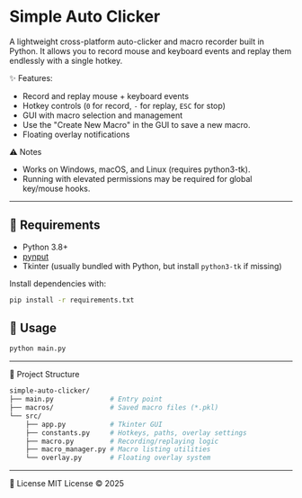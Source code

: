 # Simple Auto Clicker

A lightweight cross-platform auto-clicker and macro recorder built in Python.
It allows you to record mouse and keyboard events and replay them endlessly with a single hotkey.

✨ Features:
- Record and replay mouse + keyboard events
- Hotkey controls (`0` for record, `-` for replay, `ESC` for stop)
- GUI with macro selection and management
- Use the "Create New Macro" in the GUI to save a new macro.
- Floating overlay notifications

⚠️ Notes
- Works on Windows, macOS, and Linux (requires python3-tk).
- Running with elevated permissions may be required for global key/mouse hooks.

---

## 🔧 Requirements

- Python 3.8+  
- [pynput](https://pypi.org/project/pynput/)  
- Tkinter (usually bundled with Python, but install `python3-tk` if missing)  

Install dependencies with:

```bash
pip install -r requirements.txt
```

## 🚀 Usage
```bash
python main.py
```

---

📂 Project Structure
```bash
simple-auto-clicker/
├── main.py              # Entry point
├── macros/              # Saved macro files (*.pkl)
└── src/
    ├── app.py           # Tkinter GUI
    ├── constants.py     # Hotkeys, paths, overlay settings
    ├── macro.py         # Recording/replaying logic
    ├── macro_manager.py # Macro listing utilities
    └── overlay.py       # Floating overlay system
```

---

📜 License
MIT License © 2025